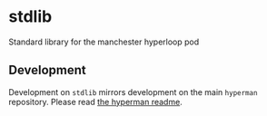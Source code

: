 # stdlib

Standard library for the manchester hyperloop pod

## Development

Development on `stdlib` mirrors development on the main `hyperman` repository.
Please read [the hyperman readme](https://github.com/HyperloopManchester/hyperman/blob/master/README.md).
